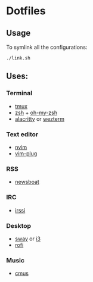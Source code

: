 # Dotfiles

## Usage

To symlink all the configurations:
```
./link.sh
```

## Uses:

### Terminal
- [tmux](https://github.com/tmux/tmux)
- [zsh](https://www.zsh.org/) + [oh-my-zsh](https://github.com/ohmyzsh/ohmyzsh)
- [alacritty](https://github.com/alacritty/alacritty) or [wezterm](https://github.com/wez/wezterm)

### Text editor
- [nvim](https://github.com/neovim/neovim)
- [vim-plug](https://github.com/junegunn/vim-plug)

### RSS
- [newsboat](https://github.com/newsboat/newsboat)

### IRC
- [irssi](https://github.com/irssi/irssi)

### Desktop
- [sway](https://github.com/swaywm/sway) or [i3](https://github.com/i3/i3)
- [rofi](https://github.com/davatorium/rofi)

### Music
- [cmus](https://github.com/cmus/cmus)
